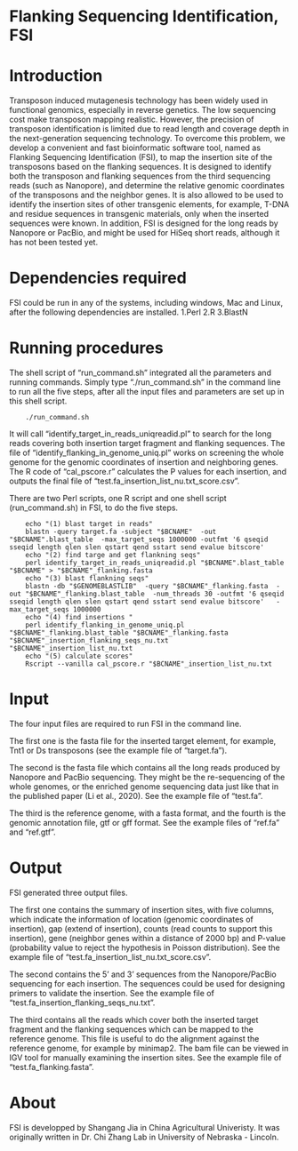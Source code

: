 # Flanking Sequencing Identification, FSI

# Introduction
Transposon induced mutagenesis technology has been widely used in functional genomics, especially in reverse genetics. The low sequencing cost make transposon mapping realistic. However, the precision of transposon identification is limited due to read length and coverage depth in the next-generation sequencing technology. To overcome this problem, we develop a convenient and fast bioinformatic software tool, named as Flanking Sequencing Identification (FSI), to map the insertion site of the transposons based on the flanking sequences. It is designed to identify both the transposon and flanking sequences from the third sequencing reads (such as Nanopore), and determine the relative genomic coordinates of the transposons and the neighbor genes. It is also allowed to be used to identify the insertion sites of other transgenic elements, for example, T-DNA and residue sequences in transgenic materials, only when the inserted sequences were known. 
In addition, FSI is designed for the long reads by Nanopore or PacBio, and might be used for HiSeq short reads, although it has not been tested yet. 

# Dependencies required
FSI could be run in any of the systems, including windows, Mac and Linux, after the following dependencies are installed. 
        1.Perl
        2.R
        3.BlastN

# Running procedures
The shell script of “run_command.sh” integrated all the parameters and running commands. Simply type “./run_command.sh” in the command line to run all the five steps, after all the input files and parameters are set up in this shell script.

        ./run_command.sh

It will call “identify_target_in_reads_uniqreadid.pl” to search for the long reads covering both insertion target fragment and flanking sequences. The file of “identify_flanking_in_genome_uniq.pl” works on screening the whole genome for the genomic coordinates of insertion and neighboring genes. The R code of “cal_pscore.r” calculates the P values for each insertion, and outputs the final file of “test.fa_insertion_list_nu.txt_score.csv”. 

There are two Perl scripts, one R script and one shell script (run_command.sh) in FSI, to do the five steps. 

        echo "(1) blast target in reads"
        blastn -query target.fa -subject "$BCNAME"  -out "$BCNAME".blast_table  -max_target_seqs 1000000 -outfmt '6 qseqid sseqid length qlen slen qstart qend sstart send evalue bitscore'
        echo "(2) find targe and get flankning seqs"
        perl identify_target_in_reads_uniqreadid.pl "$BCNAME".blast_table "$BCNAME" > "$BCNAME"_flanking.fasta
        echo "(3) blast flankning seqs"
        blastn -db "$GENOMEBLASTLIB"  -query "$BCNAME"_flanking.fasta  -out "$BCNAME"_flanking.blast_table  -num_threads 30 -outfmt '6 qseqid sseqid length qlen slen qstart qend sstart send evalue bitscore'   -max_target_seqs 1000000
        echo "(4) find insertions "
        perl identify_flanking_in_genome_uniq.pl "$BCNAME"_flanking.blast_table "$BCNAME"_flanking.fasta "$BCNAME"_insertion_flanking_seqs_nu.txt  "$BCNAME"_insertion_list_nu.txt
        echo "(5) calculate scores"
        Rscript --vanilla cal_pscore.r "$BCNAME"_insertion_list_nu.txt



# Input
The four input files are required to run FSI in the command line. 

The first one is the fasta file for the inserted target element, for example, Tnt1 or Ds transposons (see the example file of “target.fa”). 

The second is the fasta file which contains all the long reads produced by Nanopore and PacBio sequencing. They might be the re-sequencing of the whole genomes, or the enriched genome sequencing data just like that in the published paper (Li et al., 2020). See the example file of “test.fa”. 

The third is the reference genome, with a fasta format, and the fourth is the genomic annotation file, gtf or gff format. See the example files of “ref.fa” and “ref.gtf”.

# Output
FSI generated three output files. 

The first one contains the summary of insertion sites, with five columns, which indicate the information of location (genomic coordinates of insertion), gap (extend of insertion), counts (read counts to support this insertion), gene (neighbor genes within a distance of 2000 bp) and P-value (probability value to reject the hypothesis in Poisson distribution). See the example file of “test.fa_insertion_list_nu.txt_score.csv”.

The second contains the 5’ and 3’ sequences from the Nanopore/PacBio sequencing for each insertion. The sequences could be used for designing primers to validate the insertion. See the example file of “test.fa_insertion_flanking_seqs_nu.txt”.

The third contains all the reads which cover both the inserted target fragment and the flanking sequences which can be mapped to the reference genome. This file is useful to do the alignment against the reference genome, for example by minimap2. The bam file can be viewed in IGV tool for manually examining the insertion sites. See the example file of “test.fa_flanking.fasta”. 

# About
FSI is developped by Shangang Jia in China Agricultural Univeristy. It was originally written in Dr. Chi Zhang Lab in University of Nebraska - Lincoln. 
